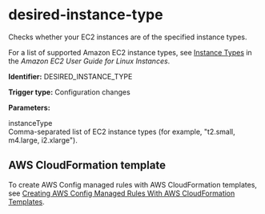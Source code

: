 # desired\-instance\-type<a name="desired-instance-type"></a>

Checks whether your EC2 instances are of the specified instance types\.

For a list of supported Amazon EC2 instance types, see [Instance Types](https://docs.aws.amazon.com/AWSEC2/latest/UserGuide/instance-types.html) in the *Amazon EC2 User Guide for Linux Instances*\.

**Identifier:** DESIRED\_INSTANCE\_TYPE

**Trigger type:** Configuration changes

**Parameters:**

 instanceType   
 Comma\-separated list of EC2 instance types \(for example, "t2\.small, m4\.large, i2\.xlarge"\)\.

## AWS CloudFormation template<a name="w4aac13c29c17c89c15"></a>

To create AWS Config managed rules with AWS CloudFormation templates, see [Creating AWS Config Managed Rules With AWS CloudFormation Templates](aws-config-managed-rules-cloudformation-templates.md)\.